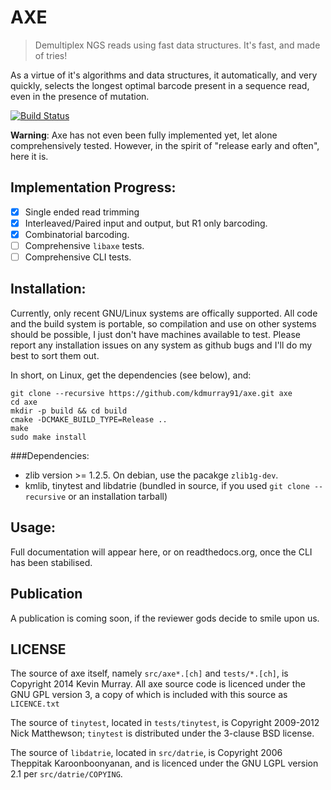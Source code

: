 AXE
===

> Demultiplex NGS reads using fast data structures. It's fast, and made of tries!

As a virtue of it's algorithms and data structures, it automatically, and very
quickly, selects the longest optimal barcode present in a sequence read, even
in the presence of mutation.

[![Build Status](https://travis-ci.org/kdmurray91/axe.svg?branch=dev)](https://travis-ci.org/kdmurray91/axe)

**Warning**: Axe has not even been fully implemented yet, let alone
comprehensively tested. However, in the spirit of "release early and often",
here it is.

Implementation Progress:
------------------------

 - [x] Single ended read trimming
 - [x] Interleaved/Paired input and output, but R1 only barcoding.
 - [x] Combinatorial barcoding.
 - [ ] Comprehensive `libaxe` tests.
 - [ ] Comprehensive CLI tests.

Installation:
-------------

Currently, only recent GNU/Linux systems are offically supported. All code and
the build system is portable, so compilation and use on other systems should be
possible, I just don't have machines available to test. Please report any
installation issues on any system as github bugs and I'll do my best to sort
them out.

In short, on Linux, get the dependencies (see below), and:

    git clone --recursive https://github.com/kdmurray91/axe.git axe
    cd axe
    mkdir -p build && cd build
    cmake -DCMAKE_BUILD_TYPE=Release ..
    make
    sudo make install

###Dependencies:

- zlib version >= 1.2.5. On debian, use the pacakge `zlib1g-dev`.
- kmlib, tinytest and libdatrie (bundled in source, if you used
  `git clone --recursive` or an installation tarball)

Usage:
------

Full documentation will appear here, or on readthedocs.org, once the CLI has
been stabilised.

Publication
-----------

A publication is coming soon, if the reviewer gods decide to smile upon us.

LICENSE
-------

The source of axe itself, namely `src/axe*.[ch]` and `tests/*.[ch]`, is
Copyright 2014 Kevin Murray. All axe source code is licenced under the GNU
GPL version 3, a copy of which is included with this source as `LICENCE.txt`

The source of `tinytest`, located in `tests/tinytest`, is Copyright 2009-2012
Nick Matthewson; `tinytest` is distributed under the 3-clause BSD license.

The source of `libdatrie`, located in `src/datrie`, is Copyright 2006 Theppitak
Karoonboonyanan, and is licenced under the GNU LGPL version 2.1 per
`src/datrie/COPYING`.
